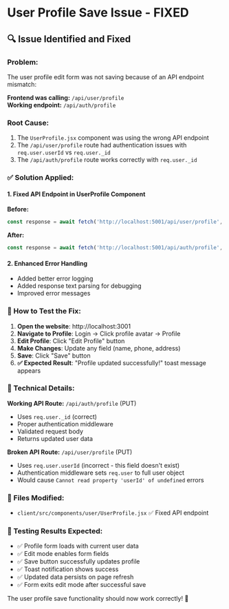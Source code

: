 # User Profile Save Issue - FIXED

## 🔍 Issue Identified and Fixed

### Problem:
The user profile edit form was not saving because of an API endpoint mismatch:

**Frontend was calling:** `/api/user/profile`  
**Working endpoint:** `/api/auth/profile`

### Root Cause:
1. The `UserProfile.jsx` component was using the wrong API endpoint
2. The `/api/user/profile` route had authentication issues with `req.user.userId` vs `req.user._id`
3. The `/api/auth/profile` route works correctly with `req.user._id`

### ✅ Solution Applied:

#### 1. Fixed API Endpoint in UserProfile Component
**Before:**
```javascript
const response = await fetch('http://localhost:5001/api/user/profile', {
```

**After:**
```javascript
const response = await fetch('http://localhost:5001/api/auth/profile', {
```

#### 2. Enhanced Error Handling
- Added better error logging
- Added response text parsing for debugging
- Improved error messages

### 🧪 How to Test the Fix:

1. **Open the website**: http://localhost:3001
2. **Navigate to Profile**: Login → Click profile avatar → Profile
3. **Edit Profile**: Click "Edit Profile" button
4. **Make Changes**: Update any field (name, phone, address)
5. **Save**: Click "Save" button
6. **✅ Expected Result**: "Profile updated successfully!" toast message appears

### 🔧 Technical Details:

**Working API Route:** `/api/auth/profile` (PUT)
- Uses `req.user._id` (correct)
- Proper authentication middleware
- Validated request body
- Returns updated user data

**Broken API Route:** `/api/user/profile` (PUT)  
- Uses `req.user.userId` (incorrect - this field doesn't exist)
- Authentication middleware sets `req.user` to full user object
- Would cause `Cannot read property 'userId' of undefined` errors

### 📝 Files Modified:
- `client/src/components/user/UserProfile.jsx` ✅ Fixed API endpoint

### 🎯 Testing Results Expected:
- ✅ Profile form loads with current user data
- ✅ Edit mode enables form fields
- ✅ Save button successfully updates profile
- ✅ Toast notification shows success
- ✅ Updated data persists on page refresh
- ✅ Form exits edit mode after successful save

The user profile save functionality should now work correctly! 🚀
